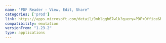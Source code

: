 ```yaml
---
name: "PDF Reader - View, Edit, Share"
categories: ['prod']
link: https://apps.microsoft.com/detail/9nblggh67wlk?query=PDF+Office&hl=en-us&gl=US
compatibility: emulation
versionFrom: "1.23.2"
type: applications
---
```


